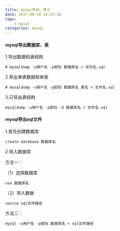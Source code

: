 ```yaml
---
title: mysql导出、导入
date: 2017-08-10 18:25:18
tags:
    - mysql
categories: mysql
---
```


#### mysql导出数据库、表
1.导出数据和表结构
```
# mysqldump -u用户名 -p密码 数据库名 > 文件名.sql
```

2.导出单表数据核单表
```
# mysqldump -u用户名 -p密码 数据库名 表名 > 文件名.sql
```

3.只导出表结构
```
mysqldump -u用户名 -p密码 -d 数据库名 > 文件名.sql
```

#### mysql导出sql文件
1.首先创建数据库
```
create database 数据库名
```

2.导入数据库

方法一：

（1）选择数据库
```
use 数据库名
```
（2）导入数据
```
source sql文件路径
```

方法二：
```
mysql -u用户名 -p密码 数据库名 < sql文件路径
```

